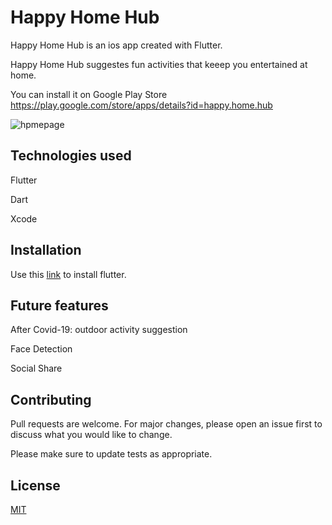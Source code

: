 # Happy Home Hub

Happy Home Hub is an ios app created with Flutter.

Happy Home Hub suggestes fun activities that keeep you entertained at home. 

You can install it on Google Play Store
https://play.google.com/store/apps/details?id=happy.home.hub

![hpmepage](https://user-images.githubusercontent.com/52077647/82753153-882b1400-9dfe-11ea-91d4-147ae5c472d4.png)


## Technologies used
Flutter

Dart

Xcode

## Installation

Use this [link](https://flutter.dev/docs/get-started/install) to install flutter.

## Future features

After Covid-19: outdoor activity suggestion

Face Detection

Social Share

## Contributing
Pull requests are welcome. For major changes, please open an issue first to discuss what you would like to change.

Please make sure to update tests as appropriate.

## License
[MIT](https://choosealicense.com/licenses/mit/)
